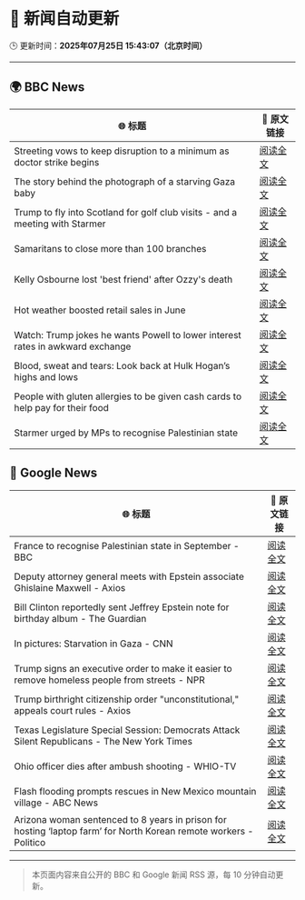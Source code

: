 # 🧠 新闻自动更新

🕒 更新时间：**2025年07月25日 15:43:07（北京时间）**

---

## 🌍 BBC News

| 🌐 标题 | 🔗 原文链接 |
|--------|-------------|
| Streeting vows to keep disruption to a minimum as doctor strike begins | [阅读全文](https://www.bbc.com/news/articles/c0epel8gd49o) |
| The story behind the photograph of a starving Gaza baby | [阅读全文](https://www.bbc.com/news/videos/czryry57x4do) |
| Trump to fly into Scotland for golf club visits - and a meeting with Starmer | [阅读全文](https://www.bbc.com/news/articles/cg4r4z2gx2qo) |
| Samaritans to close more than 100 branches | [阅读全文](https://www.bbc.com/news/articles/cm2l23ylv46o) |
| Kelly Osbourne lost 'best friend' after Ozzy's death | [阅读全文](https://www.bbc.com/news/articles/cy7n7e6g6x1o) |
| Hot weather boosted retail sales in June | [阅读全文](https://www.bbc.com/news/articles/c3353der4evo) |
| Watch: Trump jokes he wants Powell to lower interest rates in awkward exchange | [阅读全文](https://www.bbc.com/news/videos/crl0l0xxrxeo) |
| Blood, sweat and tears: Look back at Hulk Hogan’s highs and lows | [阅读全文](https://www.bbc.com/news/articles/c80p0ynk754o) |
| People with gluten allergies to be given cash cards to help pay for their food | [阅读全文](https://www.bbc.com/news/articles/c0l4d3g4p2do) |
| Starmer urged by MPs to recognise Palestinian state | [阅读全文](https://www.bbc.com/news/articles/cly2yky91lpo) |

## 📰 Google News

| 🌐 标题 | 🔗 原文链接 |
|--------|-------------|
| France to recognise Palestinian state in September - BBC | [阅读全文](https://news.google.com/rss/articles/CBMiWkFVX3lxTE9YZFlMRU0ycEhNYkpmdG8xYmtGcU4wN1ZFRXJ0ZnlJWkVQWFZhc3lNUTA4WkRQbWtiaXhaVldPM0Ffb1NJZ2E2blk5ZndFdFk4ZWx2RmNua1Q3UdIBX0FVX3lxTE9PZXBGeDRJdkxDM3p1WTB3OWxKZE1KWWFzaHhqTGdIbWluODRaRUtQaWIyZlQ1S2ZkTVU4NTd5enotSEN0LVRJRzB4Nm84ejVMNmVKWXlSaTBPWFVNanNN?oc=5) |
| Deputy attorney general meets with Epstein associate Ghislaine Maxwell - Axios | [阅读全文](https://news.google.com/rss/articles/CBMiakFVX3lxTE5WQjU1TzEyZ2I4MzliYlNmYm9wYjRmb3lodTlfbG51eXExa0VfdmNsblJSbzZfRWpHNWdPdUJiNmFpUU9QaE84TEZpUGljSlZfUzZ4X2Y0OWhrNzh2RF9zNDBHSVpyN3l4UXc?oc=5) |
| Bill Clinton reportedly sent Jeffrey Epstein note for birthday album - The Guardian | [阅读全文](https://news.google.com/rss/articles/CBMipgFBVV95cUxOdGJWUFNjNHdfRmlEQl9kTXgxOXlfMGR4RFR2UTdvTkhZczliTXp0M1RGdlFNOVY3MEQ3WkI0Z3JMVVNaN28wd2lqQlVaX0hjVnZCZjZ3SXE4UDJYcWd3OVFqbzZtTklHQjljZGpxVmc2QnVhdFhjaW5fQU16ZVYwRzUtZllGdHdIZG1nOEpyWTRNaTNCN1E4N0hzZm13MUlHTlpiUjlR?oc=5) |
| In pictures: Starvation in Gaza - CNN | [阅读全文](https://news.google.com/rss/articles/CBMikAFBVV95cUxOMEdZdk0wOEdHV1pjWkY0VTg4T1EyS250d1Y5UWdna2hSLUdod3Q4YlM2X3NNZFpHSXh1RzVRTHdvTzR2S3VfZ0M5UGllNDNTZFhRQXJlRUQtUHVsanc3Q3JPakhSYXlmb0RtSEdydkFDYTZmZXhxMVRxcEFKTk1KVkY2SWJnZVhQX29NYmhOOHU?oc=5) |
| Trump signs an executive order to make it easier to remove homeless people from streets - NPR | [阅读全文](https://news.google.com/rss/articles/CBMipwFBVV95cUxQWVAxUXpralhfdlRac0Q1R1dVX3dzTjgzbjJRLTJabkhwZk1FeHpMeWJoaE9uZGpGVndLVGQ3Nk5pdUNPTmYwUFo1a0FLQmU5UTFQbmNnblB2UzBzVGdJRmxEMGJscWZzV051aHRRMUJ6QW0zLU1zckVpYWFETTNiVDBoQ2I0VEk5b3VqSGhXX3lBNXF4eW9xNEN4N1ViVTN4ZHB3Nml6OA?oc=5) |
| Trump birthright citizenship order "unconstitutional," appeals court rules - Axios | [阅读全文](https://news.google.com/rss/articles/CBMilAFBVV95cUxOWVI5VGJxVmZuc1JlTmJUdFdpa2VnRzdwdmp5ZGVQc0luUnZNSlR3dVRkQmJmOFVkckQ3OVA3TDlybkZXMDdIb0VCYk9Rc001OFBrRFFYVlBGUG1DNUJ5SHhOVDNNelpsRnRUOUxvV3NfN2pPWUVzbVY5RXExNzUwZ2ZIS2p6andOeVdlVGlHdlpneGNx?oc=5) |
| Texas Legislature Special Session: Democrats Attack Silent Republicans - The New York Times | [阅读全文](https://news.google.com/rss/articles/CBMie0FVX3lxTE1CVEYzOTc4elNWUElNMmlsWG5YUDI0U3ZRUW43SHluWXpkUFpyZlltRTdvczZFNUFsTFVvalV2RDllMGY2cnVSR3ppTzZrUjFQb1ExQ0xiTkNaNmVXSDkyc0pPWU94WEwxU0p3MDEzSHM4cnE2WXBWSmdIaw?oc=5) |
| Ohio officer dies after ambush shooting - WHIO-TV | [阅读全文](https://news.google.com/rss/articles/CBMioAFBVV95cUxQWFltTXNJbE1xcEJkelZIbGFMVnl1aWJISVJ3RkdUbDIxQlVHQi1TVzdGZ0hRNng3SWFoNFBDNG1NVmJFc1FOZ1NINkNwZ2ptcTFjb0IzX0N4S2FabWVyTl9uZUNQTEloa2R4a2NVM0lPMGtHTkwxdnJRRUxSVTRJdE9tWERXLWhwWUMwV0NsODctb3JhQVpMM0dsQVhUY3Rv0gG0AUFVX3lxTFBPbXVCc0tpRVpYVzZmcTcwYU9POEk0dXpLVGhHamFsUnlHRHZ4X1A2STF2OEs1clo4MWt5QWJkMnB5RVV6MkJzNDMxT1VQRlA5Z1Y5VTJkLU16N2EyaXJ5bFVRMEl2WDRhYjBFVmJkb3pQLUlfZnlvY09MLWJ5VWwxa1lmcWRUSXVmN3k5alhqVk96WmV3WUNpWnJVaGhmajRWRVhxN2JCUHMxYm55WXhwX2VjMg?oc=5) |
| Flash flooding prompts rescues in New Mexico mountain village - ABC News | [阅读全文](https://news.google.com/rss/articles/CBMipwFBVV95cUxPVXlvMDZDNnZjWGFXR1V1ak1UYzRqcHdBSlJSVGtseDJsUzcyU0huOW9xbFExUWNTU195Rmo3YXV1LTkxaU1ib0w4d1Y4X3B0b2NqQ2FINkE2bXBWR2EydnN1QmlTVm5hX2NIVkE3dmpPd2VHZzQ4T2hkNWNoOVpic3dXRFpXYkQtRGxpYllwREY4dWpTdlA2VTI2Ui1JNUxvbTRBbUQ5QdIBrAFBVV95cUxQbnk0eUd0SXlQTnVmb0ZyVndXM1BWdWNrdGRDQXB5cm5qa2FjbkpDVFNjTWhRdUFFLUh1VW9Ca01xZnR3V2kyeVdwWm9RWjU0RlUyX2taQVNkVlIxaDhkNWhleHg1OHhIeVpjdTZLdW9mclk4em9CREZtRWdVUXVwSE1uRnpHT2pLT2FwclAyVEFscm1Za1FaWWhpWXZoTU93SVh3cnpYTHlWVDRz?oc=5) |
| Arizona woman sentenced to 8 years in prison for hosting ‘laptop farm’ for North Korean remote workers - Politico | [阅读全文](https://news.google.com/rss/articles/CBMioAFBVV95cUxQcHItcThocFhLaHdKUVZSYkg5TmZmbFZCM3o3RXgxbHJZbzhCa2tEbVE4b0ljN0pVTHJKRUJyc3pjWWVhb29JSUQ0ZmxNNGdNaDk2TElVSVBCYmhhRjNtR19DZGJFeTdxTjF4cXJzX1U3TGJETnA2NzJlWUdiNHJtR0o3aVp0a2M2Q1BWZmpiSUFxQkhtekRaWk1kM0RhVDF1?oc=5) |

---
> 本页面内容来自公开的 BBC 和 Google 新闻 RSS 源，每 10 分钟自动更新。